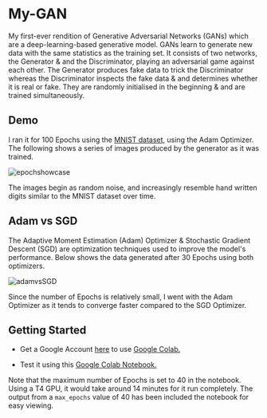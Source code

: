 # My-GAN
My first-ever rendition of Generative Adversarial Networks (GANs) which are a deep-learning-based generative model. GANs learn to generate new data with the same statistics as the training set. It consists of two networks, the Generator & and the Discriminator, playing an adversarial game against each other. The Generator produces fake data to trick the Discriminator whereas the Discriminator inspects the fake data & and determines whether it is real or fake. They are randomly initialised in the beginning & and are trained simultaneously.


## Demo
I ran it for 100 Epochs using the [MNIST dataset,](https://en.wikipedia.org/wiki/MNIST_database) using the Adam Optimizer. The following shows a series of images produced by the generator as it was trained.

![epochshowcase](https://github.com/omcodedthis/My-GAN/assets/119602009/da0a082b-0c38-4aa6-bb61-2539275aa8f4)

The images begin as random noise, and increasingly resemble hand written digits similar to the MNIST dataset over time.

## Adam vs SGD
The Adaptive Moment Estimation (Adam) Optimizer & Stochastic Gradient Descent (SGD) are optimization techniques used to improve the model's performance. Below shows the data generated after 30 Epochs using both optimizers.

![adamvsSGD](https://github.com/omcodedthis/My-GAN/assets/119602009/9c76189a-02be-48d0-b4b8-ca5a84c7760d)

Since the number of Epochs is relatively small, I went with the Adam Optimizer as it tends to converge faster compared to the SGD Optimizer.


## Getting Started
* Get a Google Account [here](https://www.google.com/account/about/) to use [Google Colab.](https://colab.google/)

* Test it using this [Google Colab Notebook.](https://colab.research.google.com/drive/1JlCd-EC7AatYjlFO1jLHTA80jKz6cnXr)

Note that the maximum number of Epochs is set to 40 in the notebook. Using a T4 GPU, it would take around 14 minutes for it run completely. The output from a `max_epochs` value of 40 has been included the notebook for easy viewing.
